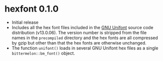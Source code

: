 hexfont 0.1.0
=============

* Initial release
* Includes all the hex font files included in the [GNU Unifont](http://unifoundry.com/unifont/index.html) 
  source code distribution (v13.0.06).
  The version number is stripped from the file names in the `precompiled` directory and
  the hex fonts are all compressed by gzip but other than that the hex fonts are otherwise unchanged.
* The function `unifont()` loads in several GNU Unifont hex files as a
  single `bittermelon::bm_font()` object.
